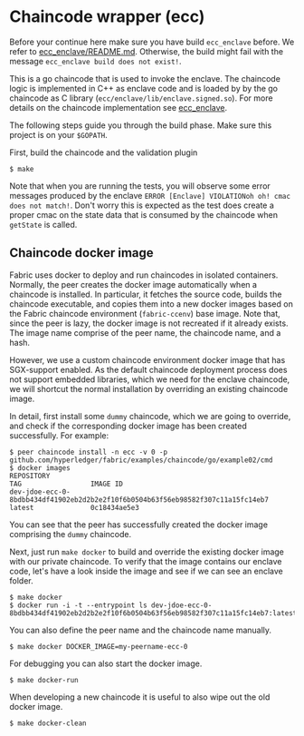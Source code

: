<!---
Licensed under Creative Commons Attribution 4.0 International License
https://creativecommons.org/licenses/by/4.0/
--->
# Chaincode wrapper (ecc)

Before your continue here make sure you have build ``ecc_enclave`` before.
We refer to [ecc_enclave/README.md](../ecc_enclave). Otherwise, the build
might fail with the message `ecc_enclave build does not exist!`.

This is a go chaincode that is used to invoke the enclave. The chaincode logic
is implemented in C++ as enclave code and is loaded by by the go chaincode as
C library (``ecc/enclave/lib/enclave.signed.so``).  For more details on the
chaincode implementation see [ecc_enclave](../ecc_enclave).


The following steps guide you through the build phase. Make sure this project is on your `$GOPATH`.

First, build the chaincode and the validation plugin

    $ make

Note that when you are running the tests, you will observe some error messages
produced by the enclave ``ERROR [Enclave] VIOLATIONoh oh! cmac does not
match!``. Don't worry this is expected as the test does create a proper cmac on
the state data that is consumed by the chaincode when `getState` is called.

## Chaincode docker image

Fabric uses docker to deploy and run chaincodes in isolated containers. Normally, the peer creates the docker image
automatically when a chaincode is installed.  In particular, it fetches the source code, builds the chaincode
executable, and copies them into a new docker images based on the Fabric chaincode environment (`fabric-ccenv`) base
image.  Note that, since the peer is lazy, the docker image is not recreated if it already exists. The image name
comprise of the peer name, the chaincode name, and a hash.

However, we use a custom chaincode environment docker image that has SGX-support enabled.  As the default chaincode
deployment process does not support embedded libraries, which we need for the enclave chaincode, we will shortcut the
normal installation by overriding an existing chaincode image.

In detail, first install some `dummy` chaincode, which we are going to override, and check if the corresponding docker
image has been created successfully. For example:

    $ peer chaincode install -n ecc -v 0 -p github.com/hyperledger/fabric/examples/chaincode/go/example02/cmd 
    $ docker images
    REPOSITORY
    TAG                 IMAGE ID
    dev-jdoe-ecc-0-8bdbb434df41902eb2d2b2e2f10f6b0504b63f56eb98582f307c11a15fc14eb7
    latest              0c18434ae5e3

You can see that the peer has successfully created the docker image comprising the `dummy` chaincode.

Next, just run ``make docker`` to build and override the existing docker image with our private chaincode. To verify that
the image contains our enclave code, let's have a look inside the image and see if we can see an enclave folder.

    $ make docker
    $ docker run -i -t --entrypoint ls dev-jdoe-ecc-0-8bdbb434df41902eb2d2b2e2f10f6b0504b63f56eb98582f307c11a15fc14eb7:latest

You can also define the peer name and the chaincode name manually.

    $ make docker DOCKER_IMAGE=my-peername-ecc-0

For debugging you can also start the docker image.

    $ make docker-run

When developing a new chaincode it is useful to also wipe out the old docker image.

    $ make docker-clean 
